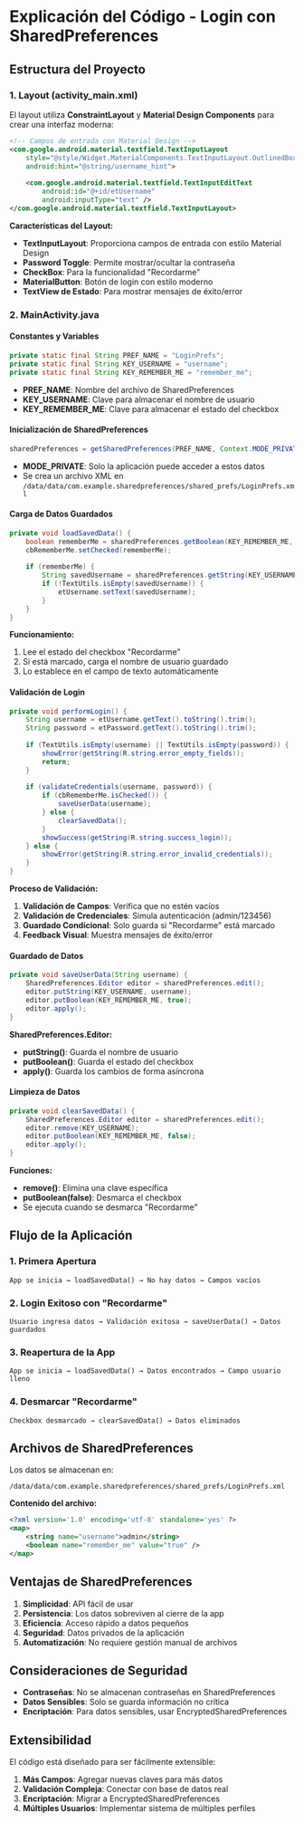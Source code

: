 # Explicación del Código - Login con SharedPreferences

## Estructura del Proyecto

### 1. Layout (activity_main.xml)

El layout utiliza **ConstraintLayout** y **Material Design Components** para crear una interfaz moderna:

```xml
<!-- Campos de entrada con Material Design -->
<com.google.android.material.textfield.TextInputLayout
    style="@style/Widget.MaterialComponents.TextInputLayout.OutlinedBox"
    android:hint="@string/username_hint">
    
    <com.google.android.material.textfield.TextInputEditText
        android:id="@+id/etUsername"
        android:inputType="text" />
</com.google.android.material.textfield.TextInputLayout>
```

**Características del Layout:**
- **TextInputLayout**: Proporciona campos de entrada con estilo Material Design
- **Password Toggle**: Permite mostrar/ocultar la contraseña
- **CheckBox**: Para la funcionalidad "Recordarme"
- **MaterialButton**: Botón de login con estilo moderno
- **TextView de Estado**: Para mostrar mensajes de éxito/error

### 2. MainActivity.java

#### Constantes y Variables

```java
private static final String PREF_NAME = "LoginPrefs";
private static final String KEY_USERNAME = "username";
private static final String KEY_REMEMBER_ME = "remember_me";
```

- **PREF_NAME**: Nombre del archivo de SharedPreferences
- **KEY_USERNAME**: Clave para almacenar el nombre de usuario
- **KEY_REMEMBER_ME**: Clave para almacenar el estado del checkbox

#### Inicialización de SharedPreferences

```java
sharedPreferences = getSharedPreferences(PREF_NAME, Context.MODE_PRIVATE);
```

- **MODE_PRIVATE**: Solo la aplicación puede acceder a estos datos
- Se crea un archivo XML en `/data/data/com.example.sharedpreferences/shared_prefs/LoginPrefs.xml`

#### Carga de Datos Guardados

```java
private void loadSavedData() {
    boolean rememberMe = sharedPreferences.getBoolean(KEY_REMEMBER_ME, false);
    cbRememberMe.setChecked(rememberMe);
    
    if (rememberMe) {
        String savedUsername = sharedPreferences.getString(KEY_USERNAME, "");
        if (!TextUtils.isEmpty(savedUsername)) {
            etUsername.setText(savedUsername);
        }
    }
}
```

**Funcionamiento:**
1. Lee el estado del checkbox "Recordarme"
2. Si está marcado, carga el nombre de usuario guardado
3. Lo establece en el campo de texto automáticamente

#### Validación de Login

```java
private void performLogin() {
    String username = etUsername.getText().toString().trim();
    String password = etPassword.getText().toString().trim();
    
    if (TextUtils.isEmpty(username) || TextUtils.isEmpty(password)) {
        showError(getString(R.string.error_empty_fields));
        return;
    }
    
    if (validateCredentials(username, password)) {
        if (cbRememberMe.isChecked()) {
            saveUserData(username);
        } else {
            clearSavedData();
        }
        showSuccess(getString(R.string.success_login));
    } else {
        showError(getString(R.string.error_invalid_credentials));
    }
}
```

**Proceso de Validación:**
1. **Validación de Campos**: Verifica que no estén vacíos
2. **Validación de Credenciales**: Simula autenticación (admin/123456)
3. **Guardado Condicional**: Solo guarda si "Recordarme" está marcado
4. **Feedback Visual**: Muestra mensajes de éxito/error

#### Guardado de Datos

```java
private void saveUserData(String username) {
    SharedPreferences.Editor editor = sharedPreferences.edit();
    editor.putString(KEY_USERNAME, username);
    editor.putBoolean(KEY_REMEMBER_ME, true);
    editor.apply();
}
```

**SharedPreferences.Editor:**
- **putString()**: Guarda el nombre de usuario
- **putBoolean()**: Guarda el estado del checkbox
- **apply()**: Guarda los cambios de forma asíncrona

#### Limpieza de Datos

```java
private void clearSavedData() {
    SharedPreferences.Editor editor = sharedPreferences.edit();
    editor.remove(KEY_USERNAME);
    editor.putBoolean(KEY_REMEMBER_ME, false);
    editor.apply();
}
```

**Funciones:**
- **remove()**: Elimina una clave específica
- **putBoolean(false)**: Desmarca el checkbox
- Se ejecuta cuando se desmarca "Recordarme"

## Flujo de la Aplicación

### 1. Primera Apertura
```
App se inicia → loadSavedData() → No hay datos → Campos vacíos
```

### 2. Login Exitoso con "Recordarme"
```
Usuario ingresa datos → Validación exitosa → saveUserData() → Datos guardados
```

### 3. Reapertura de la App
```
App se inicia → loadSavedData() → Datos encontrados → Campo usuario lleno
```

### 4. Desmarcar "Recordarme"
```
Checkbox desmarcado → clearSavedData() → Datos eliminados
```

## Archivos de SharedPreferences

Los datos se almacenan en:
```
/data/data/com.example.sharedpreferences/shared_prefs/LoginPrefs.xml
```

**Contenido del archivo:**
```xml
<?xml version='1.0' encoding='utf-8' standalone='yes' ?>
<map>
    <string name="username">admin</string>
    <boolean name="remember_me" value="true" />
</map>
```

## Ventajas de SharedPreferences

1. **Simplicidad**: API fácil de usar
2. **Persistencia**: Los datos sobreviven al cierre de la app
3. **Eficiencia**: Acceso rápido a datos pequeños
4. **Seguridad**: Datos privados de la aplicación
5. **Automatización**: No requiere gestión manual de archivos

## Consideraciones de Seguridad

- **Contraseñas**: No se almacenan contraseñas en SharedPreferences
- **Datos Sensibles**: Solo se guarda información no crítica
- **Encriptación**: Para datos sensibles, usar EncryptedSharedPreferences

## Extensibilidad

El código está diseñado para ser fácilmente extensible:

1. **Más Campos**: Agregar nuevas claves para más datos
2. **Validación Compleja**: Conectar con base de datos real
3. **Encriptación**: Migrar a EncryptedSharedPreferences
4. **Múltiples Usuarios**: Implementar sistema de múltiples perfiles 